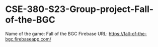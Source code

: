 # CSE-380-S23-Group-project-Fall-of-the-BGC

Name of the game: Fall of the BGC
Firebase URL: https://fall-of-the-bgc.firebaseapp.com/
